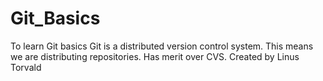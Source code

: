 # Git_Basics
To learn Git basics
Git is a distributed version control system. This means we are distributing repositories. Has merit over CVS.
Created by Linus Torvald
